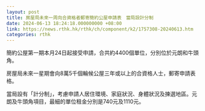 ```yaml
---
layout: post
title: 房屋局未來一周向合資格者郵寄簡約公屋申請表　當局設計分制
date: 2024-06-13 18:24:18.000000000 +08:00
link: https://news.rthk.hk/rthk/ch/component/k2/1757308-20240613.htm
categories: rthk
---
```


簡約公屋第一期本月24日起接受申請，合共約4400個單位，分別位於元朗和牛頭角。

房屋局未來一星期會向8萬5千個輪候公屋三年或以上的合資格人士，郵寄申請表格。

當局設有「計分制」，考慮申請人居住環境、家庭狀況、身體狀況及揀選地區。元朗及牛頭角項目，最細的單位租金分別是740元及1110元。

